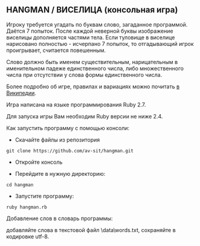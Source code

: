 ## HANGMAN / ВИСЕЛИЦА (консольная игра)
Игроку требуется угадать по буквам слово, загаданное программой. Даётся 7 попыток. 
После каждой неверной буквы изображение виселицы дополняется частями тела.
Если туловище в виселице нарисовано полностью - исчерпано 7 попыток, то отгадывающий игрок проигрывает, считается повешенным.

Слово должно быть именем существительным, нарицательным в именительном падеже единственного числа, либо множественного числа при отсутствии у слова формы единственного числа.

Более подробно об игре, правилах и вариациях можно почитать [в Википедии](http://ru.wikipedia.org/wiki/%D0%92%D0%B8%D1%81%D0%B5%D0%BB%D0%B8%D1%86%D0%B0_(%D0%B8%D0%B3%D1%80%D0%B0)).

Игра написана на языке программирования Ruby 2.7.

Для запуска игры Вам необходим Ruby версии не ниже 2.4.

Как запустить программу с помощью консоли:

* Скачайте файлы из репозитория

`git clone https://github.com/av-sit/hangman.git`

* Откройте консоль

* Перейдите в нужную директорию:

`cd hangman`
* Запустите программу:

`ruby hangman.rb`


Добавление слов в словарь программы:

добавляйте слова в текстовой файл \data\words.txt, сохраняйте в кодировке utf-8.
